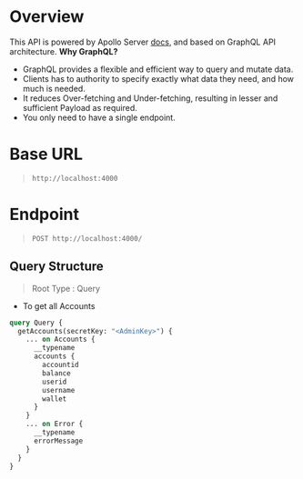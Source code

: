 # Overview
This API is powered by Apollo Server [docs](https://www.apollographql.com/docs/apollo-server/getting-started/), and based on GraphQL API architecture.
**Why GraphQL?** 
- GraphQL provides a flexible and efficient way to query and mutate data.
- Clients has to authority to specify exactly what data they need, and how much is needed.
- It reduces Over-fetching and Under-fetching, resulting in lesser and sufficient Payload as required.
- You only need to have a single endpoint.

# Base URL
>`http://localhost:4000`
# Endpoint
>`POST http://localhost:4000/`
## Query Structure
> Root Type : Query
  - To get all Accounts
```graphql
query Query {
  getAccounts(secretKey: "<AdminKey>") {
    ... on Accounts {
      __typename
      accounts {
        accountid
        balance
        userid
        username
        wallet
      }
    }
    ... on Error {
      __typename
      errorMessage
    }
  }
}
```
